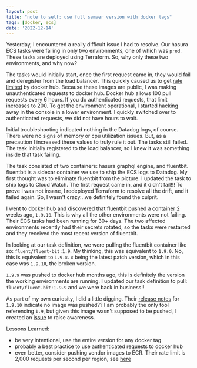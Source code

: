 ```yaml
---
layout: post
title: "note to self: use full semver version with docker tags"
tags: [docker, ecs]
date: '2022-12-14'
---
```

Yesterday, I encountered a really difficult issue I had to resolve. Our hasura ECS tasks were failing in only two environments, one of which was `prod`. These tasks are deployed using Terraform. So, why only these two environments, and why now?

The tasks would initially start, once the first request came in, they would fail and deregister from the load balancer. This quickly caused us to get [rate limited](https://docs.docker.com/docker-hub/download-rate-limit) by docker hub. Because these images are public, I was making unauthenticated requests to docker hub. Docker hub allows 100 pull requests every 6 hours. If you do authenticated requests, that limit increases to 200. To get the environment operational, I started hacking away in the console in a lower environment. I quickly switched over to authenticated requests, we did not have hours to wait.

Initial troubleshooting indicated nothing in the Datadog logs, of course. There were no signs of memory or cpu utilization issues. But, as a precaution I increased these values to truly rule it out. The tasks still failed. The task initially registered to the load balancer, so I knew it was something inside that task failing.

The task consisted of two containers: hasura graphql engine, and fluentbit. fluentbit is a sidecar container we use to ship the ECS logs to Datadog. My first thought was to eliminate fluentbit from the picture. I updated the task to ship logs to Cloud Watch. The first request came in, and it didn't fail!!! To prove I was not insane, I redeployed Terraform to resolve all the drift, and it failed again. So, I wasn't crazy...we definitely found the culprit.

I went to docker hub and discovered that fluentbit pushed a container 2 weeks ago, `1.9.10`. This is why all the other environments were not failing. Their ECS tasks had been running for 30+ days. The two affected environments recently had their secrets rotated, so the tasks were restarted and they received the most recent version of fluentbit.

In looking at our task definition, we were pulling the fluentbit container like so: `fluent/fluent-bit:1.9`. My thinking, this was equivalent to `1.9.0`. No, this is equivalent to `1.9.x`. `x` being the latest patch version, which in this case was `1.9.10`, the broken version.

`1.9.9` was pushed to docker hub months ago, this is definitely the version the working environments are running. I updated our task definition to pull: `fluent/fluent-bit:1.9.9` and we were back in business!!

As part of my own curiosity, I did a little digging. Their [release notes](https://github.com/fluent/fluent-bit/releases/tag/v1.9.10) for `1.9.10` indicate no image was pushed?? I am probably the only fool referencing `1.9`, but given this image wasn't supposed to be pushed, I created an [issue](https://github.com/fluent/fluent-bit/issues/6555) to raise awareness.

Lessons Learned:
- be very intentional, use the entire version for any docker tag
- probably a best practice to use authenticated requests to docker hub
- even better, consider pushing vendor images to ECR. Their rate limit is 2,000 requests per second per region, see [here](https://docs.aws.amazon.com/AmazonECR/latest/userguide/service-quotas.html)
